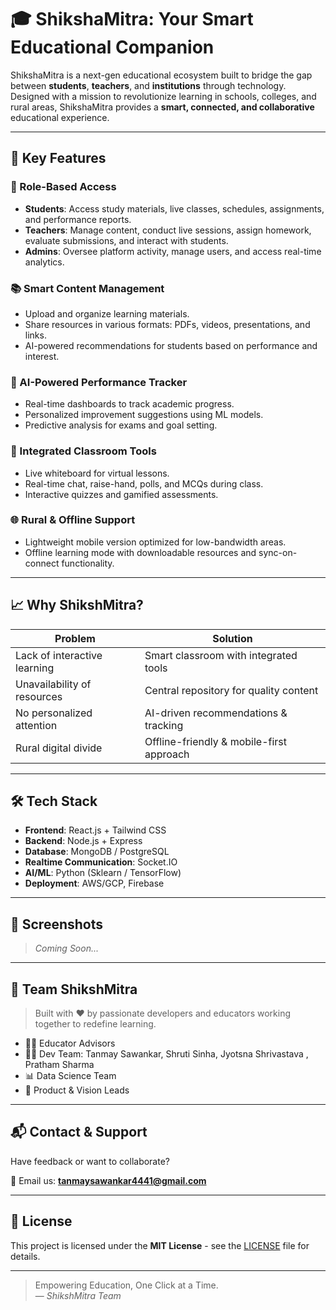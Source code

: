 # 🎓 ShikshaMitra: Your Smart Educational Companion

ShikshaMitra is a next-gen educational ecosystem built to bridge the gap between **students**, **teachers**, and **institutions** through technology. Designed with a mission to revolutionize learning in schools, colleges, and rural areas, ShikshaMitra provides a **smart, connected, and collaborative** educational experience.

---

## 🚀 Key Features

### 👥 Role-Based Access
- **Students**: Access study materials, live classes, schedules, assignments, and performance reports.
- **Teachers**: Manage content, conduct live sessions, assign homework, evaluate submissions, and interact with students.
- **Admins**: Oversee platform activity, manage users, and access real-time analytics.

### 📚 Smart Content Management
- Upload and organize learning materials.
- Share resources in various formats: PDFs, videos, presentations, and links.
- AI-powered recommendations for students based on performance and interest.

### 🧠 AI-Powered Performance Tracker
- Real-time dashboards to track academic progress.
- Personalized improvement suggestions using ML models.
- Predictive analysis for exams and goal setting.

### 🧩 Integrated Classroom Tools
- Live whiteboard for virtual lessons.
- Real-time chat, raise-hand, polls, and MCQs during class.
- Interactive quizzes and gamified assessments.

### 🌐 Rural & Offline Support
- Lightweight mobile version optimized for low-bandwidth areas.
- Offline learning mode with downloadable resources and sync-on-connect functionality.

---

## 📈 Why ShikshMitra?

| Problem | Solution |
|--------|----------|
| Lack of interactive learning | Smart classroom with integrated tools |
| Unavailability of resources | Central repository for quality content |
| No personalized attention | AI-driven recommendations & tracking |
| Rural digital divide | Offline-friendly & mobile-first approach |

---

## 🛠️ Tech Stack

- **Frontend**: React.js + Tailwind CSS
- **Backend**: Node.js + Express
- **Database**: MongoDB / PostgreSQL
- **Realtime Communication**: Socket.IO
- **AI/ML**: Python (Sklearn / TensorFlow)
- **Deployment**: AWS/GCP, Firebase

---

## 📱 Screenshots

> _Coming Soon..._

---

## 🤝 Team ShikshMitra

> Built with ❤️ by passionate developers and educators working together to redefine learning.

- 👨‍🏫 Educator Advisors
- 🧑‍💻 Dev Team: Tanmay Sawankar, Shruti Sinha, Jyotsna Shrivastava , Pratham Sharma
- 📊 Data Science Team
- 🎯 Product & Vision Leads

---

## 📬 Contact & Support

Have feedback or want to collaborate?

📧 Email us: **tanmaysawankar4441@gmail.com**  

---

## 📄 License

This project is licensed under the **MIT License** - see the [LICENSE](./LICENSE) file for details.

---

> Empowering Education, One Click at a Time.  
> — _ShikshMitra Team_
